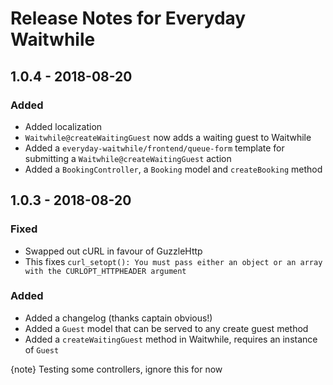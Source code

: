 # Release Notes for Everyday Waitwhile

## 1.0.4 - 2018-08-20

### Added
- Added localization
- `Waitwhile@createWaitingGuest` now adds a waiting guest to Waitwhile
- Added a `everyday-waitwhile/frontend/queue-form` template for submitting a `Waitwhile@createWaitingGuest` action
- Added a `BookingController`, a `Booking` model and `createBooking` method 

## 1.0.3 - 2018-08-20

### Fixed
- Swapped out cURL in favour of GuzzleHttp
- This fixes `curl_setopt(): You must pass either an object or an array with the CURLOPT_HTTPHEADER argument`

### Added
- Added a changelog (thanks captain obvious!)
- Added a `Guest` model that can be served to any create guest method
- Added a `createWaitingGuest` method in Waitwhile, requires an instance of `Guest`

{note} Testing some controllers, ignore this for now